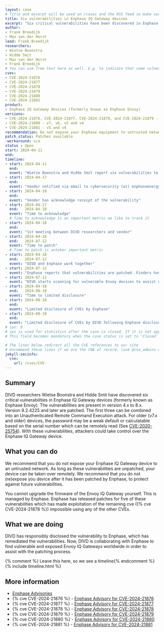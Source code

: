 ```yaml
---
layout: case
# Title and excerpt will be used on /cases and the RSS feed so make sure they reflect the case well
title: Six vulnerabilities in Enphase IQ Gateway devices
excerpt: "Six critical vulnerabilities have been discovered in Enphase Envoy solar inverters. DIVD is assisting Enphase with locating vulnerable devices."
author: 
- Frank Breedijk
- Max van der Horst
lead: Frank Breedijk
researchers:
- Wietse Boonstra
- Hidde Smit
- Max van der Horst
- Frank Breedijk
# You can use free text here as well. E.g. to indicate that some vulnerabilities don't have CVEs assigned (yet). But, given that we discovered that you should always be able to get a CVE id from @cna_admins on Slack
cves:
- CVE-2024-21876
- CVE-2024-21877
- CVE-2024-21878
- CVE-2024-21879
- CVE-2024-21880
- CVE-2024-21881
product: 
- Enphase IQ Gateway devices (formerly known as Enphase Envoy)
versions: 
- CVE-2024-21876, CVE-2024-21877, CVE-2024-21878, and CVE-2024-21879 - v8 < v8.2.4225, v7, v6, v5 and v4
- CVE-2024-21880 - v7, v6, v5 and v4
- CVE-2024-21881 - v5 and v4
recommendation: Do not expose your Enphase equipment to untrusted networks (e.g. the internet or a visitor network). If internet connectivity is needed, place the device behind a NAT gateway.
patch_status: Patches available
-workaround: n/a
status : Open
start: 2024-04-11
end: 
timeline:
- start: 2024-04-11
  end:
  event: "Wietse Boonstra and Hidde Smit report six vulnerabilities to DIVD CSIRT"
- start: 2024-04-17
  end:
  event: "Vendor notified via email to cybersecurity (at) enphaseenergy.com and cybersecurity (at) enphase.com and via ticket 16059299"
- start: 2024-04-18
  end:
  event: "Vendor has acknowledge receipt of the vulnerability"
- start: 2024-04-17
  end:   2024-04-18
  event: "Time to acknowledge"
  # Time to acknowledge is an important metric we like to track it
- start: 2024-04-18
  end:
  event: "1st meeting between DIVD researchers and vendor"
- start: 2024-04-18
  end:   2024-07-12
  event: "Time to patch"
  # Time to patch is antoher important metric
- start: 2024-04-18
  end:   2024-07-12
  event: "DIVD and Enphase work together"
- start: 2024-07-12
  event: "Enphase reports that vulnerabilities are patched. Finders have validated the fixes. Enphase starts updating devices."
- start: 2024-07-12
  event: "DIVD starts scanning for vulnerable Envoy devices to assist with prioritizing patch process."
- start: 2024-04-18
  end:   2024-08-10
  event: "Time to limited disclosure"
- start: 2024-08-10
  end:   
  event: "Limited disclosure of CVEs by Enphase"
- start: 2024-08-10
  end:   
  event: "Limited disclosure of CVEs by DIVD following Enphase disclosure"
# ips: 0 
# ips is used for statistics after the case is closed. If it is not applicable, you can set IPs to n/a (e.g. stolen credentials)
# This field becomes mandatory when the case status is set to 'Closed'

# The lines below redirect all the CVE references to our site
# Uncommend these lines if we are the CNA of record. (ask @cna_admins on Slack if you don't know)
jekyll-secinfo:
  cve:
    url: /cves/CVE-
---
```

## Summary

DIVD researchers Wietse Boonstra and Hidde Smit have discovered six critical vulnerabilities in Enphase IQ Gateway devices (formerly known as Enphase Envoy). The vulnerabilities are present in version 4.x to 8.x. Version 8.2.4225 and later are patched. The first three can be combined into an Unauthenticated Remote Command Execution attack. For older (v7.x and older) devices, the password may be a weak default or calculatable based on the serial number which can be remotely read (See [CVE-2020-25754](https://nvd.nist.gov/vuln/detail/CVE-2020-25754)). With these vulnerabilities, attackers could take control over the Enphase IQ Gateway device.

## What you can do

We recommend that you do not expose your Enphase IQ Gateway device to an untrusted network. As long as these vulnerabilities are unpatched, your device can be taken over remotely. We recommend that you do not (re)expose you device after it has been patched by Enphase, to protect against future vulnerabilities.

You cannot upgrade the firmware of the Envoy IQ Gateway yourself. This is managed by Enphase. Enphase has released patches for five of these vulnerabilities which has made exploitation of the remaining cve ({% cve CVE-2024-21878 %}) impossible using any of the other CVEs.

## What we are doing

DIVD has responsibly disclosed the vulnerability to Enphase, which has remediated the vulnerabilities. Now, DIVD is collaborating with Enphase to find vulnerable and exposed Envoy IQ Gateways worldwide in order to assist with the patching process.

{% comment %}  Leave this here, so we see a timeline{% endcomment %}
{% include timeline.html %}


## More information
* [Enphase Advisories](https://enphase.com/cybersecurity/advisories/ensa-2024-1)
* {% cve CVE-2024-21876 %} - [Enphase Advisory for CVE-2024-21876](https://enphase.com/cybersecurity/advisories/ensa-2024-1)
* {% cve CVE-2024-21877 %} - [Enphase Advisory for CVE-2024-21877](https://enphase.com/cybersecurity/advisories/ensa-2024-2)
* {% cve CVE-2024-21878 %} - [Enphase Advisory for CVE-2024-21878](https://enphase.com/cybersecurity/advisories/ensa-2024-3)
* {% cve CVE-2024-21879 %} - [Enphase Advisory for CVE-2024-21879](https://enphase.com/cybersecurity/advisories/ensa-2024-4)
* {% cve CVE-2024-21880 %} - [Enphase Advisory for CVE-2024-21880](https://enphase.com/cybersecurity/advisories/ensa-2024-5)
* {% cve CVE-2024-21881 %} - [Enphase Advisory for CVE-2024-21881](https://enphase.com/cybersecurity/advisories/ensa-2024-6)
